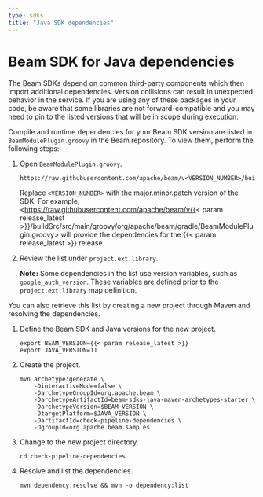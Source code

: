 ```yaml
---
type: sdks
title: "Java SDK dependencies"
---
```

<!--
Licensed under the Apache License, Version 2.0 (the "License");
you may not use this file except in compliance with the License.
You may obtain a copy of the License at

http://www.apache.org/licenses/LICENSE-2.0

Unless required by applicable law or agreed to in writing, software
distributed under the License is distributed on an "AS IS" BASIS,
WITHOUT WARRANTIES OR CONDITIONS OF ANY KIND, either express or implied.
See the License for the specific language governing permissions and
limitations under the License.
-->

# Beam SDK for Java dependencies

The Beam SDKs depend on common third-party components which then
import additional dependencies. Version collisions can result in unexpected
behavior in the service. If you are using any of these packages in your code, be
aware that some libraries are not forward-compatible and you may need to pin to
the listed versions that will be in scope during execution.

Compile and runtime dependencies for your Beam SDK version are listed in `BeamModulePlugin.groovy` in the Beam repository. To view them, perform the following steps:

1. Open `BeamModulePlugin.groovy`.

    ```
    https://raw.githubusercontent.com/apache/beam/v<VERSION_NUMBER>/buildSrc/src/main/groovy/org/apache/beam/gradle/BeamModulePlugin.groovy
    ```

    Replace `<VERSION_NUMBER>` with the major.minor.patch version of the SDK. For example, <https://raw.githubusercontent.com/apache/beam/v{{< param release_latest >}}/buildSrc/src/main/groovy/org/apache/beam/gradle/BeamModulePlugin.groovy> will provide the dependencies for the {{< param release_latest >}} release.
    
2. Review the list under `project.ext.library`. 

    **Note:** Some dependencies in the list use version variables, such as `google_auth_version`. These variables are defined prior to the `project.ext.library` map definition.

You can also retrieve this list by creating a new project through Maven and resolving the dependencies.

1. Define the Beam SDK and Java versions for the new project. 

    ```
    export BEAM_VERSION={{< param release_latest >}}
    export JAVA_VERSION=11
    ```

2. Create the project.

    ```
    mvn archetype:generate \
        -DinteractiveMode=false \
        -DarchetypeGroupId=org.apache.beam \
        -DarchetypeArtifactId=beam-sdks-java-maven-archetypes-starter \
        -DarchetypeVersion=$BEAM_VERSION \
        -DtargetPlatform=$JAVA_VERSION \
        -DartifactId=check-pipeline-dependencies \
        -DgroupId=org.apache.beam.samples
    ```

3. Change to the new project directory.

    ```
    cd check-pipeline-dependencies
    ```

4. Resolve and list the dependencies.

    ```
    mvn dependency:resolve && mvn -o dependency:list
    ```

